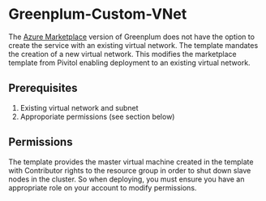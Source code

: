 # Greenplum-Custom-VNet
The [Azure Marketplace](https://azuremarketplace.microsoft.com/en-us/marketplace/apps/pivotal.pivotal-greenplum-azure-byol?tab=Overview) version of Greenplum does not have the option to create the service with an existing virtual network. The template mandates the creation of a new virtual network. This modifies the marketplace template from Pivitol enabling deployment to an existing virtual network.

## Prerequisites
1. Existing virtual network and subnet
2. Approporiate permissions (see section below)

## Permissions
The template provides the master virtual machine created in the template with Contributor rights to the resource group in order to shut down slave nodes in the cluster. So when deploying, you must ensure you have an appropriate role on your account to modify permissions.